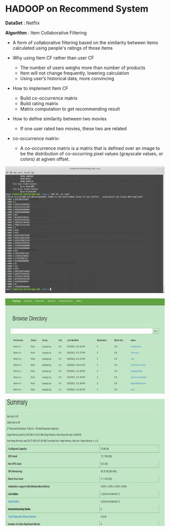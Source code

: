 # HADOOP on Recommend System

**DataSet** : Netflix

**Algorithm** : Item Collaborative Filtering

* A form of collaborative filtering based on the similarity between items calculated using people's ratings of those items

* Why using Item CF rather than user CF
    * The number of users weighs more than number of products
    * Item will not change frequently, lowering calculation
    * Using user’s historical data, more convincing
    
* How to implement Item CF
    * Build co-occurrence matrix
    * Build rating matrix
    * Matrix computation to get recommending result
 
* How to define similarity between two movies
    * If one user rated two movies, these two are related
    
* co-occurrence matrix:
    * A co-occurrence matrix is a matrix that is defined over an image to be the distribution of co-occurring pixel values (grayscale values, or colors) at agiven offset.


<p align="center">
<img src="./results/Screenshot from 2021-09-10 15-22-36.png"  style="width:1200px;height:400px;" />
</p>

<p align="center">
<img src="./results/Screenshot from 2021-09-10 15-24-34.png"  style="width:800px;height:300px;" />
</p>

<p align="center">
<img src="./results/Screenshot from 2021-09-10 15-25-32.png"  style="width:1200px;height:400px;" />
</p>
